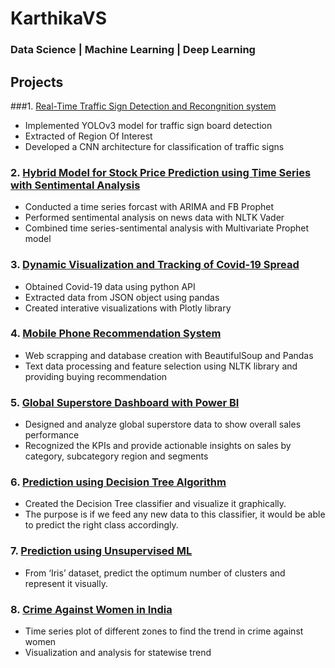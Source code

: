 
# KarthikaVS
### Data Science | Machine Learning | Deep Learning
## Projects
###1. [Real-Time Traffic Sign Detection and Recongnition system](https://github.com/karthika88/Realtime-Traffic-Sign-Detection-and-Recongnition-system)
 *  Implemented YOLOv3 model for traffic sign board detection
 *  Extracted of Region Of Interest
 *  Developed a CNN architecture for classification of traffic signs
### 2. [Hybrid Model for Stock Price Prediction using Time Series with Sentimental Analysis](https://github.com/karthika88/Hybrid-Model-for-Stock-Price-Prediction-using-Time-Series-with-Sentimental-Analysis)
 *  Conducted a time series forcast with ARIMA and FB Prophet
 *  Performed sentimental analysis on news data with NLTK Vader
 *  Combined time series-sentimental analysis with Multivariate Prophet model
### 3. [Dynamic Visualization and Tracking of Covid-19 Spread](https://github.com/karthika88/Dynamic-Visualization-and-Tracking-of-Covid-19-Spread) 
 *  Obtained Covid-19 data using python API
 *  Extracted data from JSON object using pandas
 *  Created interative visualizations with Plotly library
### 4. [Mobile Phone Recommendation System](https://github.com/karthika88/Mobile-Phone-Recommendation-System)
 *  Web scrapping and database creation with BeautifulSoup and Pandas
 *  Text data processing and feature selection using NLTK library and providing
    buying recommendation
### 5. [Global Superstore Dashboard with Power BI](https://github.com/karthika88/Global-Superstore-Dashboard-with-Power-BI-)
 * Designed and analyze global superstore data to show overall sales
   performance
 * Recognized the KPIs and provide actionable insights on sales by category,
subcategory region and segments
### 6. [Prediction using Decision Tree Algorithm](https://github.com/karthika88/Prediction-using-Decision-Tree-Algorithm)
 *  Created the Decision Tree classifier and visualize it graphically.
 *  The purpose is if we feed any new data to this classifier, it would be able to
    predict the right class accordingly.
### 7. [Prediction using Unsupervised ML](https://github.com/karthika88/Prediction-using-Unsupervised-ML) 
 *  From ‘Iris’ dataset, predict the optimum number of clusters
    and represent it visually.
### 8. [Crime Against Women in India](https://github.com/karthika88/Crime-Against-Women-in-India)
 *  Time series plot of different zones to find the trend in crime against women
 *  Visualization and analysis for statewise trend
